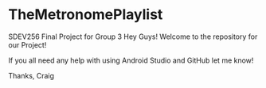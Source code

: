 # TheMetronomePlaylist
SDEV256 Final Project for Group 3
Hey Guys!
Welcome to the repository for our Project!

If you all need any help with using Android Studio and GitHub let me know!


Thanks,
Craig
